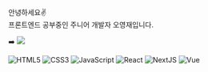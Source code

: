 안녕하세요✌️  
프론트엔드 공부중인 주니어 개발자 오영재입니다.

➡️ <a href="https://sacultang.github.io/"><img src="https://img.shields.io/badge/HEXO-0E83CD?style=flat&logo=hexo&logoColor=white"/></a>

![HTML5](https://img.shields.io/badge/HTML5-F05032?style=flat&logo=html5&logoColor=white)
![CSS3](https://img.shields.io/badge/-CSS3-1572B6?style=flat&logo=css3)
![JavaScript](https://img.shields.io/badge/JavaScript-F7DF1E?style=flat&logo=javascript&logoColor=white)
![React](https://img.shields.io/badge/-React-61DAFB?style=flat&logo=react&logoColor=white)
![NextJS](https://img.shields.io/badge/-Next.js-000000?style=flat&logo=next.js&logoColor=white)
![Vue](https://img.shields.io/badge/-Vue-4FC08D?style=flat&logo=Vue.js&logoColor=white)
